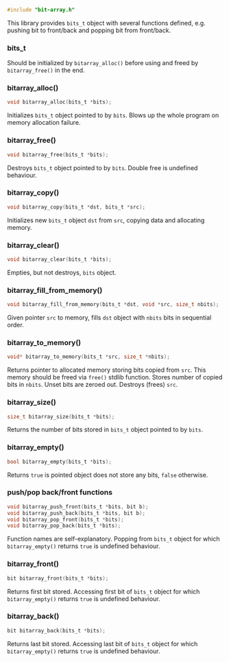 ```c
#include "bit-array.h"
```

This library provides `bits_t` object with several functions defined,
e.g. pushing bit to front/back and popping bit from front/back.

### bits_t

Should be initialized by `bitarray_alloc()` before using
and freed by `bitarray_free()` in the end.

### bitarray_alloc()

```c
void bitarray_alloc(bits_t *bits);
```

Initializes `bits_t` object pointed to by `bits`.
Blows up the whole program on memory allocation failure.

### bitarray_free()

```c
void bitarray_free(bits_t *bits);
```

Destroys `bits_t` object pointed to by `bits`.
Double free is undefined behaviour.

### bitarray_copy()

```c
void bitarray_copy(bits_t *dst, bits_t *src);
```

Initializes new `bits_t` object `dst` from `src`, copying data and allocating memory.

### bitarray_clear()

```c
void bitarray_clear(bits_t *bits);
```

Empties, but not destroys, `bits` object.

### bitarray_fill_from_memory()

```c
void bitarray_fill_from_memory(bits_t *dst, void *src, size_t nbits);
```

Given pointer `src` to memory, fills `dst` object with `nbits` bits in sequential order.

### bitarray_to_memory()

```c
void* bitarray_to_memory(bits_t *src, size_t *nbits);
```

Returns pointer to allocated memory storing bits copied from `src`.
This memory should be freed via `free()` stdlib function.
Stores number of copied bits in `nbits`.
Unset bits are zeroed out.
Destroys (frees) `src`.

### bitarray_size()

```c
size_t bitarray_size(bits_t *bits);
```

Returns the number of bits stored in `bits_t` object pointed to by `bits`.

### bitarray_empty()

```c
bool bitarray_empty(bits_t *bits);
```

Returns `true` is pointed object does not store any bits,
`false` otherwise.

### push/pop back/front functions

```c
void bitarray_push_front(bits_t *bits, bit b);
void bitarray_push_back(bits_t *bits, bit b);
void bitarray_pop_front(bits_t *bits);
void bitarray_pop_back(bits_t *bits);
```

Function names are self-explanatory.
Popping from `bits_t` object for which `bitarray_empty()` returns `true`
is undefined behaviour.

### bitarray_front()

```c
bit bitarray_front(bits_t *bits);
```

Returns first bit stored.
Accessing first bit of `bits_t` object for which `bitarray_empty()`
returns `true` is undefined behaviour.

### bitarray_back()

```c
bit bitarray_back(bits_t *bits);
```

Returns last bit stored.
Accessing last bit of `bits_t` object for which `bitarray_empty()`
returns `true` is undefined behaviour.
